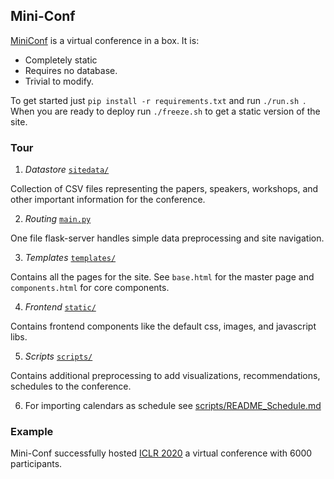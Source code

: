 ## Mini-Conf

<a href="https://mini-conf.github.io/index.html">MiniConf</a> is a virtual conference in a box. It is:

* Completely static
* Requires no database.
* Trivial to modify.

To get started just `pip install -r requirements.txt` and run `./run.sh `. When you are ready to deploy run
`./freeze.sh` to get a static version of the site. 


### Tour


1) *Datastore* <a href="https://github.com/Mini-Conf/Mini-Conf/tree/master/sitedata">`sitedata/`</a>

Collection of CSV files representing the papers, speakers, workshops, and other important information for the conference.

2) *Routing* <a href="https://github.com/Mini-Conf/Mini-Conf/tree/master/main.py">`main.py`</a>

One file flask-server handles simple data preprocessing and site navigation. 

3) *Templates* <a href="https://github.com/Mini-Conf/Mini-Conf/tree/master/templates">`templates/`</a>

Contains all the pages for the site. See `base.html` for the master page and `components.html` for core components.

4) *Frontend* <a href="https://github.com/Mini-Conf/Mini-Conf/tree/master/static">`static/`</a>

Contains frontend components like the default css, images, and javascript libs.

5) *Scripts* <a href="https://github.com/Mini-Conf/Mini-Conf/tree/master/scripts">`scripts/`</a>

Contains additional preprocessing to add visualizations, recommendations, schedules to the conference. 

6) For importing calendars as schedule see [scripts/README_Schedule.md](scripts/README_Schedule.md)

### Example

Mini-Conf successfully hosted <a href="https://iclr.cc/virtual_2020">ICLR 2020</a> a virtual conference with 6000 participants. 

